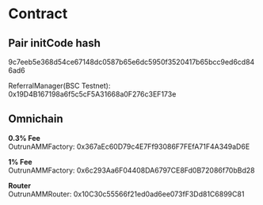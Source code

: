 # Contract

## Pair initCode hash

9c7eeb5e368d54ce67148dc0587b65e6dc5950f3520417b65bcc9ed6cd846ad6

ReferralManager(BSC Testnet): 0x19D4B167198a6f5c5cF5A31668a0F276c3EF173e  

## Omnichain

**0.3% Fee**  
OutrunAMMFactory: 0x367aEc60D79c4E7Ff93086F7FEfA71F4A349aD6E

**1% Fee**  
OutrunAMMFactory: 0x6c293Aa6F04408DA6797CE8Fd0B72086f70bBd28  

**Router**  
OutrunAMMRouter: 0x10C30c55566f21ed0ad6ee073fF3Dd81C6899C81
